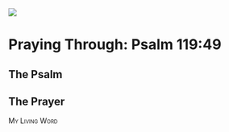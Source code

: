<img class="intro-right" src="/images/art-paris-psalter.jpg">

<style>
  li {list-style-type: none;}
  p + ul {
    margin-top: -18px;
}
</style>

# Praying Through: Psalm 119:49

## The Psalm

## The Prayer

<div style="font-variant: small-caps;">
My Living Word
</div>
